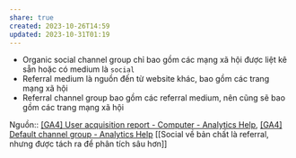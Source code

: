 ```yaml
---
share: true
created: 2023-10-26T14:59
updated: 2023-10-31T01:19
---
```

- Organic social channel group chỉ bao gồm các mạng xã hội được liệt kê sẵn hoặc có medium là `social`
- Referral medium là nguồn đến từ website khác, bao gồm các trang mạng xã hội
- Referral channel group bao gồm các referral medium, nên cũng sẽ bao gồm các trang mạng xã hội

Nguồn:: [[GA4] User acquisition report - Computer - Analytics Help](https://support.google.com/analytics/answer/12922540?hl=en&ref_topic=13818299&sjid=6576622176796106484-AP#zippy=%2Ci-only-see-direct-traffic-what-is-direct-traffic-in-google-analytics), [[GA4] Default channel group - Analytics Help](https://support.google.com/analytics/answer/9756891?hl=en#list)
[[Social về bản chất là referral, nhưng được tách ra để phân tích sâu hơn]]